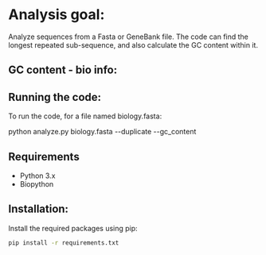 # Analysis goal:
Analyze sequences from a Fasta or GeneBank file.
The code can find the longest repeated sub-sequence, and also calculate the GC content within it.


## GC content - bio info:


## Running the code:
To run the code, for a file named biology.fasta:

python analyze.py biology.fasta --duplicate --gc_content


## Requirements
- Python 3.x
- Biopython

## Installation:
Install the required packages using pip:

```sh
pip install -r requirements.txt

